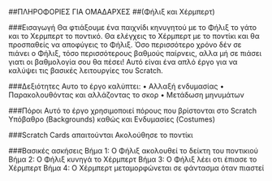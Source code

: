 ##ΠΛΗΡΟΦΟΡΙΕΣ ΓΙΑ ΟΜΑΔΑΡΧΕΣ
##(Φήλιξ και Χέρμπερτ)

###Εισαγωγή
Θα φτιάξουμε ένα παιχνίδι κηνυγητού με το Φήλιξ το γάτο και το Χερμπερτ το ποντικό. Θα ελέγχεις το Χέρμπερτ με το ποντίκι και θα προσπαθείς να αποφύγεις το Φήλιξ. Όσο περισσότερο χρόνο δέν σε πιάνει ο Φήλιξ, τόσο περισσότερους βαθμούς παίρνεις, αλλα μή σε πιάσει γιατι οι βαθμολογία σου θα πέσει!
Αυτό είναι ένα απλό έργο για να καλύψει τις βασικές λειτουργίες του Scratch.

###Δεξιότητες
Αυτο το έργο καλύπτει:
• Αλλαξή ενδυμασίας
• Παρακολουθόντας και αλλάζοντας το σκορ
• Μετάδωση μηνυμάτων

###Πόροι
Αυτό το έργο χρησιμοποιεί πόρους που βρίστονται στο Scratch Υπόβαθρο (Backgrounds) καθώς και Ενδυμασίες (Costumes)

###Scratch Cards απαιτούνται
Ακολούθησε το ποντίκι

###Βασικές ασκήσεις
Βήμα 1: Ο Φήλιξ ακολουθεί το δείκτη του ποντικιού
Βήμα 2: Ο Φήλιξ κυνηγά το Χέρμπερτ
Βήμα 3: Ο Φήλιξ λέει οτι έπιασε το Χέρμπερτ
Βήμα 4: Ο Χέρμπερτ μεταμορφώνεται σε φάντασμα όταν πιαστεί